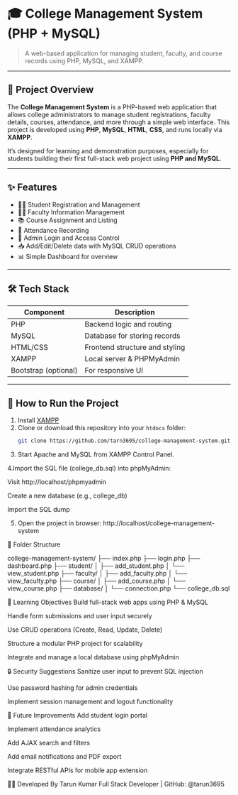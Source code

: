 # 🎓 College Management System (PHP + MySQL)

> A web-based application for managing student, faculty, and course records using PHP, MySQL, and XAMPP.

---

## 📌 Project Overview

The **College Management System** is a PHP-based web application that allows college administrators to manage student registrations, faculty details, courses, attendance, and more through a simple web interface. This project is developed using **PHP**, **MySQL**, **HTML**, **CSS**, and runs locally via **XAMPP**.

It’s designed for learning and demonstration purposes, especially for students building their first full-stack web project using **PHP and MySQL**.

---

## ✨ Features

- 🧑‍🎓 Student Registration and Management
- 👨‍🏫 Faculty Information Management
- 📚 Course Assignment and Listing
- 📅 Attendance Recording
- 🔐 Admin Login and Access Control
- 📥 Add/Edit/Delete data with MySQL CRUD operations
- 📊 Simple Dashboard for overview

---

## 🛠️ Tech Stack

| Component      | Description                   |
|----------------|-------------------------------|
| PHP            | Backend logic and routing     |
| MySQL          | Database for storing records  |
| HTML/CSS       | Frontend structure and styling|
| XAMPP          | Local server & PHPMyAdmin     |
| Bootstrap (optional) | For responsive UI       |

---

## 🚀 How to Run the Project

1. Install [XAMPP](https://www.apachefriends.org/index.html)
2. Clone or download this repository into your `htdocs` folder:
   ```bash
   git clone https://github.com/tarn3695/college-management-system.git
3. Start Apache and MySQL from XAMPP Control Panel.

4.Import the SQL file (college_db.sql) into phpMyAdmin:

Visit http://localhost/phpmyadmin

Create a new database (e.g., college_db)

Import the SQL dump

5. Open the project in browser:
   http://localhost/college-management-system

   
📂 Folder Structure

   college-management-system/
├── index.php
├── login.php
├── dashboard.php
├── student/
│   ├── add_student.php
│   └── view_student.php
├── faculty/
│   ├── add_faculty.php
│   └── view_faculty.php
├── course/
│   ├── add_course.php
│   └── view_course.php
├── database/
│   └── connection.php
└── college_db.sql

🧠 Learning Objectives
Build full-stack web apps using PHP & MySQL

Handle form submissions and user input securely

Use CRUD operations (Create, Read, Update, Delete)

Structure a modular PHP project for scalability

Integrate and manage a local database using phpMyAdmin

🔒 Security Suggestions
Sanitize user input to prevent SQL injection

Use password hashing for admin credentials

Implement session management and logout functionality


  🔮 Future Improvements
Add student login portal

Implement attendance analytics

Add AJAX search and filters

Add email notifications and PDF export

Integrate RESTful APIs for mobile app extension

👨‍💻 Developed By
    Tarun Kumar
Full Stack Developer | GitHub: @tarun3695




